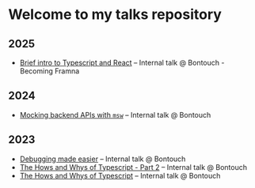 # Welcome to my talks repository

## 2025

* [Brief intro to Typescript and React](https://github.com/perenstrom/talks/tree/main/2025-01-14-ts-react-intro) – Internal talk @ Bontouch - Becoming Framna

## 2024

* [Mocking backend APIs with `msw`](https://github.com/perenstrom/talks/tree/main/2024-04-10-msw) – Internal talk @ Bontouch

## 2023
* [Debugging made easier](https://github.com/perenstrom/talks/tree/main/2023-10-25-debugging) – Internal talk @ Bontouch
* [The Hows and Whys of Typescript - Part 2](https://github.com/perenstrom/talks/tree/main/2023-04-12-typescript-2) – Internal talk @ Bontouch
* [The Hows and Whys of Typescript](https://github.com/perenstrom/talks/tree/main/2023-03-29-typescript) – Internal talk @ Bontouch